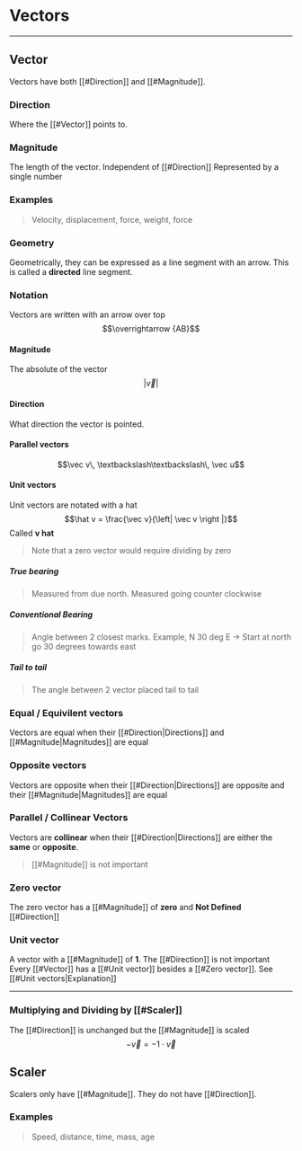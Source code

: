 # Vectors
---
## Vector
Vectors have both [[#Direction]] and [[#Magnitude]]. 
### Direction
Where the [[#Vector]] points to.
### Magnitude
The length of the vector. Independent of [[#Direction]]
Represented by a single number
### Examples
> Velocity, displacement, force, weight, force
### Geometry
Geometrically, they can be expressed as a line segment with an arrow. This is called a **directed** line segment.
### Notation
Vectors are written with an arrow over top
$$\overrightarrow {AB}$$
#### Magnitude
The absolute of the vector
$$\left | \vec{v} \right |$$
#### Direction
What direction the vector is pointed.
#### Parallel vectors
$$\vec v\, \textbackslash\textbackslash\, \vec u$$
#### Unit vectors
Unit vectors are notated with a hat
$$\hat v = \frac{\vec v}{\left| \vec v \right |}$$
Called **v hat**
> Note that a zero vector would require dividing by zero

##### True bearing
> Measured from due north. Measured going counter clockwise
##### Conventional Bearing
> Angle between 2 closest marks. Example, N 30 deg E -> Start at north go 30 degrees towards east
##### Tail to tail
> The angle between 2 vector placed tail to tail
### Equal / Equivilent vectors
Vectors are equal when their [[#Direction|Directions]] and [[#Magnitude|Magnitudes]] are equal
### Opposite vectors
Vectors are opposite when their [[#Direction|Directions]] are opposite and their [[#Magnitude|Magnitudes]] are equal
### Parallel / Collinear Vectors
Vectors are **collinear** when their [[#Direction|Directions]] are either the **same** or **opposite**.
> [[#Magnitude]] is not important
### Zero vector
The zero vector has a [[#Magnitude]] of **zero** and **Not Defined** [[#Direction]]
### Unit vector
A vector with a [[#Magnitude]] of **1**. The [[#Direction]] is not important
Every [[#Vector]] has a [[#Unit vector]] besides a [[#Zero vector]]. See [[#Unit vectors|Explanation]]

---
### Multiplying and Dividing by [[#Scaler]]
The [[#Direction]] is unchanged but the [[#Magnitude]] is scaled
$$-\vec v = -1 \cdot \vec v$$

## Scaler
Scalers only have [[#Magnitude]]. They do not have [[#Direction]].
### Examples
> Speed, distance, time, mass, age